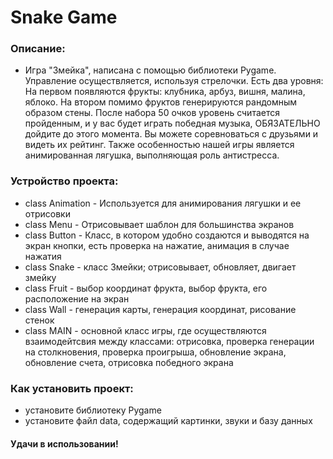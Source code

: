# Snake Game

### Описание:

* Игра "Змейка", написана с помощью
  библиотеки Pygame. Управление осуществляется,
  используя стрелочки. Есть два уровня:
  На первом появляются фрукты: клубника, арбуз,
  вишня, малина, яблоко. На втором помимо фруктов
  генерируются рандомным образом стены. После набора
  50 очков уровень считается пройденным, и у вас будет
  играть победная музыка, ОБЯЗАТЕЛЬНО дойдите до этого момента.
  Вы можете соревноваться с
  друзьями и видеть их рейтинг. Также особенностью нашей игры
  является анимированная лягушка, выполняющая роль антистресса.

### Устройство проекта:

* class Animation - Используется для анимирования лягушки и ее отрисовки
* class Menu - Отрисовывает шаблон для большинства экранов
* class Button - Класс, в котором удобно создаются и выводятся на
  экран кнопки, есть проверка на нажатие, анимация в случае нажатия
* class Snake - класс Змейки; отрисовывает, обновляет,
  двигает змейку
* class Fruit - выбор координат фрукта, выбор фрукта, его расположение на экран
* class Wall - генерация карты, генерация координат, рисование стенок
* class MAIN - основной класс игры, где осуществляются взаимодейтсвия между классами:
  отрисовка, проверка генерации на столкновения, проверка проигрыша,
  обновление экрана, обновление счета, отрисовка победного экрана

### Как установить проект:

+ установите библиотеку Pygame
+ установите файл data, содержащий картинки, звуки и базу данных

#### Удачи в использовании!

